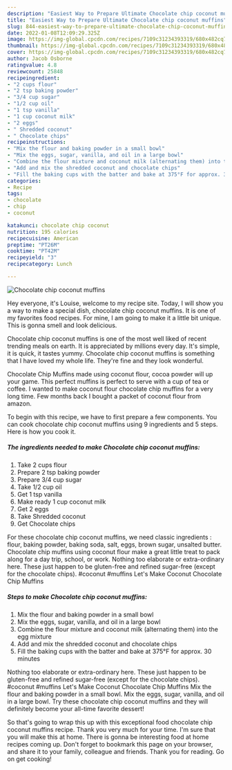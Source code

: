 ```yaml
---
description: "Easiest Way to Prepare Ultimate Chocolate chip coconut muffins"
title: "Easiest Way to Prepare Ultimate Chocolate chip coconut muffins"
slug: 844-easiest-way-to-prepare-ultimate-chocolate-chip-coconut-muffins
date: 2022-01-08T12:09:29.325Z
image: https://img-global.cpcdn.com/recipes/7109c31234393319/680x482cq70/chocolate-chip-coconut-muffins-recipe-main-photo.jpg
thumbnail: https://img-global.cpcdn.com/recipes/7109c31234393319/680x482cq70/chocolate-chip-coconut-muffins-recipe-main-photo.jpg
cover: https://img-global.cpcdn.com/recipes/7109c31234393319/680x482cq70/chocolate-chip-coconut-muffins-recipe-main-photo.jpg
author: Jacob Osborne
ratingvalue: 4.8
reviewcount: 25848
recipeingredient:
- "2 cups flour"
- "2 tsp baking powder"
- "3/4 cup sugar"
- "1/2 cup oil"
- "1 tsp vanilla"
- "1 cup coconut milk"
- "2 eggs"
- " Shredded coconut"
- " Chocolate chips"
recipeinstructions:
- "Mix the flour and baking powder in a small bowl"
- "Mix the eggs, sugar, vanilla, and oil in a large bowl"
- "Combine the flour mixture and coconut milk (alternating them) into the egg mixture"
- "Add and mix the shredded coconut and chocolate chips"
- "Fill the baking cups with the batter and bake at 375°F for approx. 30 minutes"
categories:
- Recipe
tags:
- chocolate
- chip
- coconut

katakunci: chocolate chip coconut 
nutrition: 195 calories
recipecuisine: American
preptime: "PT26M"
cooktime: "PT42M"
recipeyield: "3"
recipecategory: Lunch

---
```



![Chocolate chip coconut muffins](https://img-global.cpcdn.com/recipes/7109c31234393319/680x482cq70/chocolate-chip-coconut-muffins-recipe-main-photo.jpg)

Hey everyone, it's Louise, welcome to my recipe site. Today, I will show you a way to make a special dish, chocolate chip coconut muffins. It is one of my favorites food recipes. For mine, I am going to make it a little bit unique. This is gonna smell and look delicious.

Chocolate chip coconut muffins is one of the most well liked of recent trending meals on earth. It is appreciated by millions every day. It's simple, it is quick, it tastes yummy. Chocolate chip coconut muffins is something that I have loved my whole life. They're fine and they look wonderful.

Chocolate Chip Muffins made using coconut flour, cocoa powder will up your game. This perfect muffins is perfect to serve with a cup of tea or coffee. I wanted to make coconut flour chocolate chip muffins for a very long time. Few months back I bought a packet of coconut flour from amazon.


To begin with this recipe, we have to first prepare a few components. You can cook chocolate chip coconut muffins using 9 ingredients and 5 steps. Here is how you cook it.

<!--inarticleads1-->

##### The ingredients needed to make Chocolate chip coconut muffins:

1. Take 2 cups flour
1. Prepare 2 tsp baking powder
1. Prepare 3/4 cup sugar
1. Take 1/2 cup oil
1. Get 1 tsp vanilla
1. Make ready 1 cup coconut milk
1. Get 2 eggs
1. Take  Shredded coconut
1. Get  Chocolate chips


For these chocolate chip coconut muffins, we need classic ingredients : flour, baking powder, baking soda, salt, eggs, brown sugar, unsalted butter. Chocolate chip muffins using coconut flour make a great little treat to pack along for a day trip, school, or work. Nothing too elaborate or extra-ordinary here. These just happen to be gluten-free and refined sugar-free (except for the chocolate chips). #coconut #muffins Let&#39;s Make Coconut Chocolate Chip Muffins 

<!--inarticleads2-->

##### Steps to make Chocolate chip coconut muffins:

1. Mix the flour and baking powder in a small bowl
1. Mix the eggs, sugar, vanilla, and oil in a large bowl
1. Combine the flour mixture and coconut milk (alternating them) into the egg mixture
1. Add and mix the shredded coconut and chocolate chips
1. Fill the baking cups with the batter and bake at 375°F for approx. 30 minutes


Nothing too elaborate or extra-ordinary here. These just happen to be gluten-free and refined sugar-free (except for the chocolate chips). #coconut #muffins Let&#39;s Make Coconut Chocolate Chip Muffins Mix the flour and baking powder in a small bowl. Mix the eggs, sugar, vanilla, and oil in a large bowl. Try these chocolate chip coconut muffins and they will definitely become your all-time favorite dessert! 

So that's going to wrap this up with this exceptional food chocolate chip coconut muffins recipe. Thank you very much for your time. I'm sure that you will make this at home. There is gonna be interesting food at home recipes coming up. Don't forget to bookmark this page on your browser, and share it to your family, colleague and friends. Thank you for reading. Go on get cooking!
